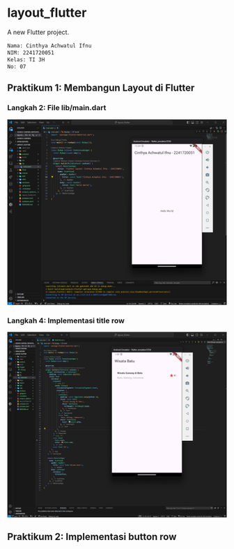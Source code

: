 # layout_flutter

A new Flutter project.

    Nama: Cinthya Achwatul Ifnu
    NIM: 2241720051
    Kelas: TI 3H
    No: 07

## Praktikum 1: Membangun Layout di Flutter
### Langkah 2: File lib/main.dart
![alt](/images/01.png)

### Langkah 4: Implementasi title row
![alt](/images/02.png)

## Praktikum 2: Implementasi button row